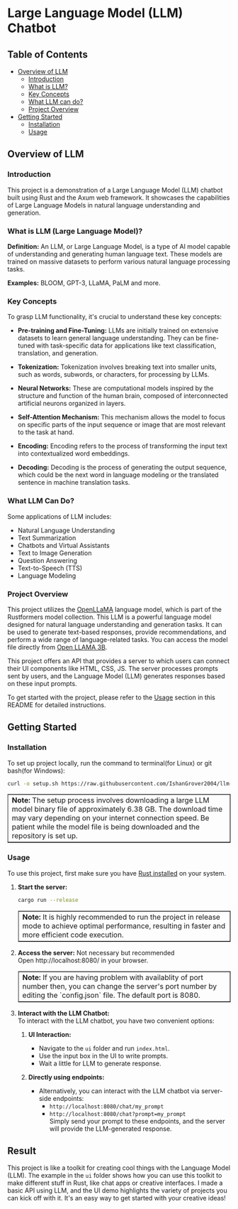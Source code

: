 # Large Language Model (LLM) Chatbot

## Table of Contents

- [Overview of LLM](#overview-of-llm)
  - [Introduction](#introduction)
  - [What is LLM?](<#what-is-llm-(large-language-model)?>)
  - [Key Concepts](#key-concepts)
  - [What LLM can do?](#what-llm-can-do)
  - [Project Overview](#project-overview)
- [Getting Started](#getting-started)
  - [Installation](#installation)
  - [Usage](#usage)
    <!-- - [Contributing](#contributing) -->
    <!-- - [License](#license) -->

## Overview of LLM

### Introduction

This project is a demonstration of a Large Language Model (LLM) chatbot built using Rust and the Axum web framework. It showcases the capabilities of Large Language Models in natural language understanding and generation.

### What is LLM (Large Language Model)?

**Definition:** An LLM, or Large Language Model, is a type of AI model capable of understanding and generating human language text. These models are trained on massive datasets to perform various natural language processing tasks.

**Examples:** BLOOM, GPT-3, LLaMA, PaLM and more.

### Key Concepts

To grasp LLM functionality, it's crucial to understand these key concepts:

- **Pre-training and Fine-Tuning:** LLMs are initially trained on extensive datasets to learn general language understanding. They can be fine-tuned with task-specific data for applications like text classification, translation, and generation.

- **Tokenization:** Tokenization involves breaking text into smaller units, such as words, subwords, or characters, for processing by LLMs.

- **Neural Networks:** These are computational models inspired by the structure and function of the human brain, composed of interconnected artificial neurons organized in layers.

- **Self-Attention Mechanism:** This mechanism allows the model to focus on specific parts of the input sequence or image that are most relevant to the task at hand.

- **Encoding:** Encoding refers to the process of transforming the input text into contextualized word embeddings.

- **Decoding:** Decoding is the process of generating the output sequence, which could be the next word in language modeling or the translated sentence in machine translation tasks.

### What LLM Can Do?

Some applications of LLM includes:

- Natural Language Understanding
- Text Summarization
- Chatbots and Virtual Assistants
- Text to Image Generation
- Question Answering
- Text-to-Speech (TTS)
- Language Modeling

### Project Overview

This project utilizes the [OpenLLaMA](https://huggingface.co/rustformers/open-llama-ggml) language model, which is part of the Rustformers model collection.
This LLM is a powerful language model designed for natural language understanding and generation tasks. It can be used to generate text-based responses, provide recommendations, and perform a wide range of language-related tasks.
You can access the model file directly from [Open LLAMA 3B](https://huggingface.co/rustformers/open-llama-ggml/resolve/main/open_llama_3b-f16.bin).

This project offers an API that provides a server to which users can connect their UI components like HTML, CSS, JS. The server processes prompts sent by users, and the Language Model (LLM) generates responses based on these input prompts.

To get started with the project, please refer to the [Usage](#usage) section in this README for detailed instructions.

## Getting Started

### Installation

To set up project locally, run the command to terminal(for Linux) or git bash(for Windows):

```bash
curl -o setup.sh https://raw.githubusercontent.com/IshanGrover2004/llm-chat/master/setup.sh && chmod +x setup.h && ./setup.sh
```

<table border="1">
    <tr>
        <td><b>Note:</b> The setup process involves downloading a large LLM model binary file of approximately 6.38 GB. The download time may vary depending on your internet connection speed. Be patient while the model file is being downloaded and the repository is set up.</td>
    </tr>
</table>

### Usage

To use this project, first make sure you have [Rust installed](https://www.rust-lang.org/tools/install) on your system.

1. **Start the server:**

   ```bash
   cargo run --release
   ```

   <table border="1">
       <tr>
           <td><b>Note:</b> It is highly recommended to run the project in release mode to achieve optimal performance, resulting in faster and more efficient code execution.</td>
       </tr>
   </table>

2. **Access the server:** Not necessary but recommended  
   Open http://localhost:8080/ in your browser.
   <table border="1">
       <tr>
           <td><b>Note:</b> If you are having problem with availablity of port number then, you can change the server's port number by editing the `config.json` file. The default port is 8080.</td>
       </tr>
   </table>

3. **Interact with the LLM Chatbot:**  
   To interact with the LLM chatbot, you have two convenient options:

   1. **UI Interaction:**
      - Navigate to the `ui` folder and run `index.html`.
      - Use the input box in the UI to write prompts.
      - Wait a little for LLM to generate response.

   2. **Directly using endpoints:**

      - Alternatively, you can interact with the LLM chatbot via server-side endpoints:
        - `http://localhost:8080/chat/my_prompt`
        - `http://localhost:8080/chat?prompt=my_prompt`  
         Simply send your prompt to these endpoints, and the server will provide the LLM-generated response.

## Result
This project is like a toolkit for creating cool things with the Language Model (LLM). The example in the `ui` folder shows how you can use this toolkit to make different stuff in Rust, like chat apps or creative interfaces. I made a basic API using LLM, and the UI demo highlights the variety of projects you can kick off with it. It's an easy way to get started with your creative ideas!

